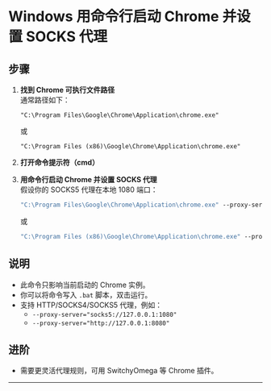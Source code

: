 # Windows 用命令行启动 Chrome 并设置 SOCKS 代理

## 步骤

1. **找到 Chrome 可执行文件路径**  
   通常路径如下：
   ```
   "C:\Program Files\Google\Chrome\Application\chrome.exe"
   ```
   或
   ```
   "C:\Program Files (x86)\Google\Chrome\Application\chrome.exe"
   ```

2. **打开命令提示符（cmd）**

3. **用命令行启动 Chrome 并设置 SOCKS 代理**  
   假设你的 SOCKS5 代理在本地 1080 端口：

   ```cmd
   "C:\Program Files\Google\Chrome\Application\chrome.exe" --proxy-server="socks5://127.0.0.1:1080"
   ```
   或
   ```cmd
   "C:\Program Files (x86)\Google\Chrome\Application\chrome.exe" --proxy-server="socks5://127.0.0.1:1080"
   ```

## 说明

- 此命令只影响当前启动的 Chrome 实例。
- 你可以将命令写入 `.bat` 脚本，双击运行。
- 支持 HTTP/SOCKS4/SOCKS5 代理，例如：
  - `--proxy-server="socks5://127.0.0.1:1080"`
  - `--proxy-server="http://127.0.0.1:8080"`

## 进阶

- 需要更灵活代理规则，可用 SwitchyOmega 等 Chrome 插件。

---